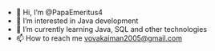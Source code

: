 - 👋 Hi, I’m @PapaEmeritus4
- 👀 I’m interested in Java development
- 🌱 I’m currently learning Java, SQL and other technologies
- 📫 How to reach me vovakaiman2005@gmail.com 

<!---
PapaEmeritus4/PapaEmeritus4 is a ✨ special ✨ repository because its `README.md` (this file) appears on your GitHub profile.
You can click the Preview link to take a look at your changes.
--->
